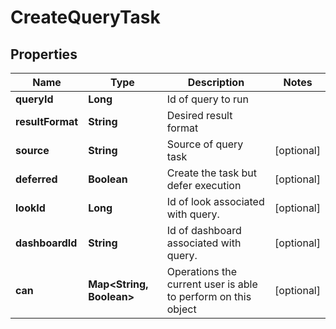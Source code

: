 
# CreateQueryTask

## Properties
Name | Type | Description | Notes
------------ | ------------- | ------------- | -------------
**queryId** | **Long** | Id of query to run | 
**resultFormat** | **String** | Desired result format | 
**source** | **String** | Source of query task |  [optional]
**deferred** | **Boolean** | Create the task but defer execution |  [optional]
**lookId** | **Long** | Id of look associated with query. |  [optional]
**dashboardId** | **String** | Id of dashboard associated with query. |  [optional]
**can** | **Map&lt;String, Boolean&gt;** | Operations the current user is able to perform on this object |  [optional]



